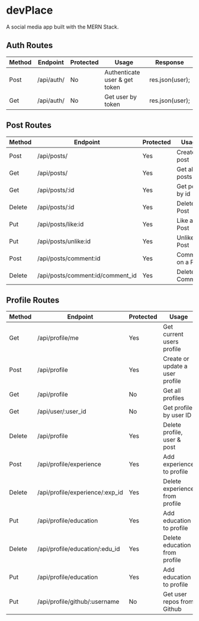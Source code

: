 # devPlace

A social media app built with the MERN Stack.

## Auth Routes

| Method | Endpoint   | Protected | Usage                         | Response        |
| ------ | ---------- | --------- | ----------------------------- | --------------- |
| Post   | /api/auth/ | No        | Authenticate user & get token | res.json(user); |
| Get    | /api/auth/ | No        | Get user by token             | res.json(user); |

## Post Routes

| Method | Endpoint                         | Protected | Usage             | Response                          |
| ------ | -------------------------------- | --------- | ----------------- | --------------------------------- |
| Post   | /api/posts/                      | Yes       | Create a post     | res.json(post);                   |
| Get    | /api/posts/                      | Yes       | Get all posts     | res.json(posts);                  |
| Get    | /api/posts/:id                   | Yes       | Get post by id    | res.json(post);                   |
| Delete | /api/posts/:id                   | Yes       | Delete a Post     | res.json({ msg: 'Post removed'}); |
| Put    | /api/posts/like:id               | Yes       | Like a Post       | res.json(post.likes);             |
| Put    | /api/posts/unlike:id             | Yes       | Unlike a Post     | res.json(post.likes);             |
| Post   | /api/posts/comment:id            | Yes       | Comment on a Post | res.json(post.comments);          |
| Delete | /api/posts/comment:id/comment_id | Yes       | Delete a Comment  | res.json(post.comments);          |

## Profile Routes

| Method | Endpoint                        | Protected | Usage                           | Response                           |
| ------ | ------------------------------- | --------- | ------------------------------- | ---------------------------------- |
| Get    | /api/profile/me                 | Yes       | Get current users profile       | res.json(profile);                 |
| Post   | /api/profile                    | Yes       | Create or update a user profile | res.json(profile);                 |
| Get    | /api/profile                    | No        | Get all profiles                | res.json(profile);                 |
| Get    | /api/user/:user_id              | No        | Get profile by user ID          | res.json(profile);                 |
| Delete | /api/profile                    | Yes       | Delete profile, user & post     | res.json({ msg: 'User deleted' }); |
| Post   | /api/profile/experience         | Yes       | Add experience to profile       | res.json(profile)                  |
| Delete | /api/profile/experience/:exp_id | Yes       | Delete experience from profile  | res.json(profile)                  |
| Put    | /api/profile/education          | Yes       | Add education to profile        | res.json(profile)                  |
| Delete | /api/profile/education/:edu_id  | Yes       | Delete education from profile   | res.json(profile)                  |
| Put    | /api/profile/education          | Yes       | Add education to profile        | res.json(profile)                  |
| Put    | /api/profile/github/:username   | No        | Get user repos from Github      | res.json(JSON.parse(body))         |
